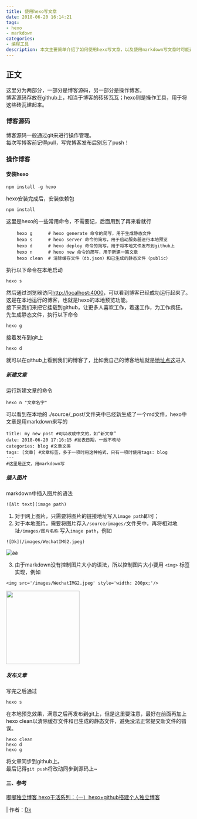 ```yaml
---
title: 使用hexo写文章
date: 2018-06-20 16:14:21
tags: 
- hexo
- markdown
categories:
- 编程工具
description: 本文主要简单介绍了如何使用hexo写文章，以及使用markdown写文章时可能遇到的一些问题，建议结合***一起食用味道更佳。
---
```


## 正文
这里分为两部分，一部分是博客源码，另一部分是操作博客。  
博客源码存放在github上，相当于博客的砖砖瓦瓦；hexo则是操作工具，用于将这些砖瓦建起来。

### 博客源码
博客源码一般通过git来进行操作管理。  
每次写博客前记得pull，写完博客发布后别忘了push！

### 操作博客
#### 安装hexo

    npm install -g hexo
hexo安装完成后，安装依赖包

    npm install

这里是hexo的一些常用命令，不需要记，后面用到了再来看就行  

```
    hexo g      # hexo generate 命令的简写，用于生成静态文件
    hexo s      # hexo server 命令的简写，用于启动服务器进行本地预览
    hexo d      # hexo deploy 命令的简写，用于将本地文件发布到github上
    hexo n      # hexo new 命令的简写，用于新建一篇文章
    hexo clean  # 清除缓存文件（db.json）和已生成的静态文件（public）
```
执行以下命令在本地启动

    hexo s
然后通过浏览器访问[http://localhost:4000](http://localhost:4000)，可以看到博客已经成功运行起来了。这是在本地运行的博客，也就是hexo的本地预览功能。  
接下来我们来把它挂载到github，让更多人喜欢工作，着迷工作，为工作疯狂。
先生成静态文件，执行以下命令

    hexo g
接着发布到git上

    hexo d
就可以在github上看到我们的博客了，比如我自己的博客地址就是[地址点这](https://darkindom.github.io/)进入

##### 新建文章
运行新建文章的命令

    hexo n "文章名字"
可以看到在本地的 ./source/_post/文件夹中已经新生成了一个md文件，hexo中文章是用markdown来写的  
```
title: my new post #可以改成中文的，如“新文章”
date: 2018-06-20 17:16:15 #发表日期，一般不改动
categories: blog #文章文类
tags: [文章] #文章标签，多于一项时用这种格式，只有一项时使用tags: blog
---
#这里是正文，用markdown写
```

##### 插入图片
markdown中插入图片的语法

    ![Alt text](image path)

1. 对于网上图片，只需要将图片的链接地址写入`image path`即可；
2. 对于本地图片，需要将图片存入`/source/images/`文件夹中，再将相对地址`/images/图片名称` 写入`image path`，例如

```
![Dk](/images/WechatIMG2.jpeg)
```
![aa](/images/WechatIMG2.jpeg)

3. 由于markdown没有控制图片大小的语法，所以控制图片大小要用 `<img>` 标签实现，例如

```
<img src='/images/WechatIMG2.jpeg' style='width: 200px;'/>
```

<img src='/images/WechatIMG2.jpeg' style='width: 200px;'/>

##### 发布文章
写完之后通过

    hexo s
在本地预览效果，满意之后再发布到git上，但是这里要注意，最好在前面再加上hexo clean以清除缓存文件和已生成的静态文件，避免没法正常提交新文件的错误。

    hexo clean
    hexo d
    hexo g
将文章同步到github上。  
最后记得`git push`将改动同步到源码上~

#### 三、参考
[嘟嘟独立博客 hexo干活系列：（一）hexo+github搭建个人独立博客](http://tengj.top/2016/02/22/hexo1/)


| 作者：[Dk](https://darkindom.github.io)